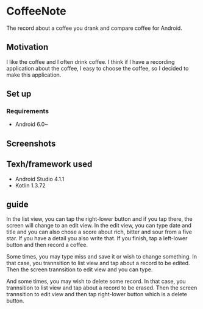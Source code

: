 # CoffeeNote

The record about a coffee you drank and compare coffee for Android.

## Motivation
I like the coffee and I often drink coffee. I think if I have a recording application about the coffee, I easy to choose the coffee, so I decided to make this application.

## Set up

### Requirements
  - Android 6.0~

## Screenshots

## Texh/framework used
  - Android Studio 4.1.1
  - Kotlin 1.3.72

## guide
In the list view, you can tap the right-lower button and if you tap there, the screen will change to an edit view.
In the edit view, you can type date and title and you can also chose a score about rich, bitter and sour from a five star. If you have a detail you also write that. If you finish, tap a left-lower button and then record a coffee.

Some times, you may type miss and save it or wish to change something. In that case, you trannsition to list view and tap about a record to be edited. Then the screen trannsition to edit view and you can type.

And some times, you may wish to delete some record. In that case, you trannsition to list view and tap about a record to be erased. Then the screen trannsition to edit view and then tap right-lower button which is a delete button.

